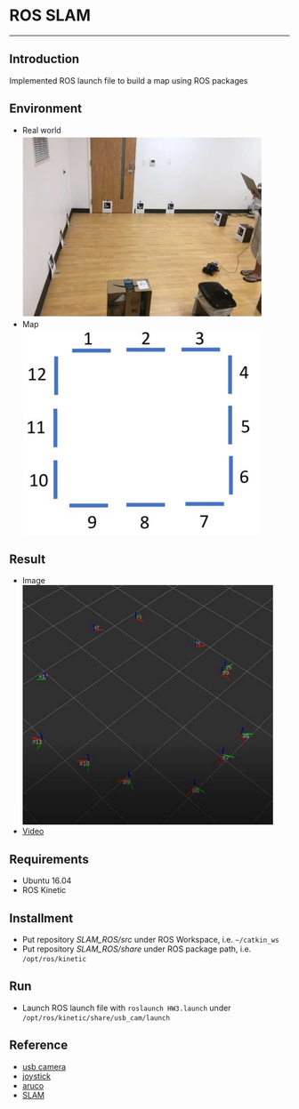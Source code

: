 # **ROS SLAM** #
- - -
## **Introduction** ##
Implemented ROS launch file to build a map using ROS packages

## **Environment** ##
* Real world  
![Alt text](img/Environment1.jpg)
* Map  
![Alt text](img/Environment2.JPG)

## **Result** ##
* Image  
![Alt text](img/Result1.jpg)  
* [Video](https://youtu.be/bA_MkM1NLRY)

## **Requirements** ##
* Ubuntu 16.04
* ROS Kinetic

## **Installment** ##
* Put repository *SLAM_ROS/src* under ROS Workspace, i.e. ```~/catkin_ws```
* Put repository *SLAM_ROS/share* under ROS package path, i.e. ```/opt/ros/kinetic```

## **Run** ##
* Launch ROS launch file with ```roslaunch HW3.launch``` under ```/opt/ros/kinetic/share/usb_cam/launch```

## **Reference** ##
* [usb camera](http://wiki.ros.org/usb_cam)
* [joystick](http://wiki.ros.org/joy)
* [aruco](http://wiki.ros.org/tuw_aruco)
* [SLAM](http://wiki.ros.org/tuw_marker_slam)